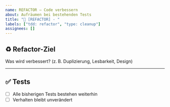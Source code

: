 ```yaml
---
name: REFACTOR – Code verbessern
about: Aufräumen bei bestehenden Tests
title: "🧹 [REFACTOR] - "
labels: ["tdd: refactor", "type: cleanup"]
assignees: []
---
```


## ♻️ Refactor-Ziel

Was wird verbessert? (z. B. Duplizierung, Lesbarkeit, Design)

---

## ✅ Tests

- [ ] Alle bisherigen Tests bestehen weiterhin
- [ ] Verhalten bleibt unverändert
